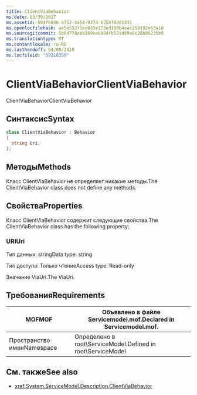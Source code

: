 ```yaml
---
title: ClientViaBehavior
ms.date: 03/30/2017
ms.assetid: 594f6046-4752-4a54-9374-b256f8dd1431
ms.openlocfilehash: ae5e55371ec035e273ed180b4eac250192e63a10
ms.sourcegitcommit: 5b6d778ebb269ee6684fb57ad69a8c28b06235b9
ms.translationtype: MT
ms.contentlocale: ru-RU
ms.lasthandoff: 04/08/2019
ms.locfileid: "59218359"
---
```

# <a name="clientviabehavior"></a><span data-ttu-id="ebfb9-102">ClientViaBehavior</span><span class="sxs-lookup"><span data-stu-id="ebfb9-102">ClientViaBehavior</span></span>
<span data-ttu-id="ebfb9-103">ClientViaBehavior</span><span class="sxs-lookup"><span data-stu-id="ebfb9-103">ClientViaBehavior</span></span>  
  
## <a name="syntax"></a><span data-ttu-id="ebfb9-104">Синтаксис</span><span class="sxs-lookup"><span data-stu-id="ebfb9-104">Syntax</span></span>  
  
```csharp
class ClientViaBehavior : Behavior  
{  
  string Uri;  
};  
```  
  
## <a name="methods"></a><span data-ttu-id="ebfb9-105">Методы</span><span class="sxs-lookup"><span data-stu-id="ebfb9-105">Methods</span></span>  
 <span data-ttu-id="ebfb9-106">Класс ClientViaBehavior не определяет никакие методы.</span><span class="sxs-lookup"><span data-stu-id="ebfb9-106">The ClientViaBehavior class does not define any methods.</span></span>  
  
## <a name="properties"></a><span data-ttu-id="ebfb9-107">Свойства</span><span class="sxs-lookup"><span data-stu-id="ebfb9-107">Properties</span></span>  
 <span data-ttu-id="ebfb9-108">Класс ClientViaBehavior содержит следующие свойства.</span><span class="sxs-lookup"><span data-stu-id="ebfb9-108">The ClientViaBehavior class has the following property:</span></span>  
  
### <a name="uri"></a><span data-ttu-id="ebfb9-109">URI</span><span class="sxs-lookup"><span data-stu-id="ebfb9-109">Uri</span></span>  
 <span data-ttu-id="ebfb9-110">Тип данных: string</span><span class="sxs-lookup"><span data-stu-id="ebfb9-110">Data type: string</span></span>  
  
 <span data-ttu-id="ebfb9-111">Тип доступа: Только чтение</span><span class="sxs-lookup"><span data-stu-id="ebfb9-111">Access type: Read-only</span></span>  
  
 <span data-ttu-id="ebfb9-112">Значение ViaUri.</span><span class="sxs-lookup"><span data-stu-id="ebfb9-112">The ViaUri.</span></span>  
  
## <a name="requirements"></a><span data-ttu-id="ebfb9-113">Требования</span><span class="sxs-lookup"><span data-stu-id="ebfb9-113">Requirements</span></span>  
  
|<span data-ttu-id="ebfb9-114">MOF</span><span class="sxs-lookup"><span data-stu-id="ebfb9-114">MOF</span></span>|<span data-ttu-id="ebfb9-115">Объявлено в файле Servicemodel.mof.</span><span class="sxs-lookup"><span data-stu-id="ebfb9-115">Declared in Servicemodel.mof.</span></span>|  
|---------|-----------------------------------|  
|<span data-ttu-id="ebfb9-116">Пространство имен</span><span class="sxs-lookup"><span data-stu-id="ebfb9-116">Namespace</span></span>|<span data-ttu-id="ebfb9-117">Определено в root\ServiceModel.</span><span class="sxs-lookup"><span data-stu-id="ebfb9-117">Defined in root\ServiceModel</span></span>|  
  
## <a name="see-also"></a><span data-ttu-id="ebfb9-118">См. также</span><span class="sxs-lookup"><span data-stu-id="ebfb9-118">See also</span></span>

- <xref:System.ServiceModel.Description.ClientViaBehavior>
